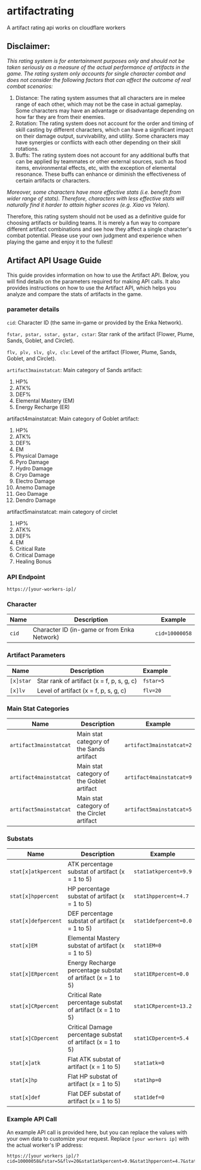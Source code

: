 # artifactrating

A artifact rating api works on cloudflare workers 

## Disclaimer: 
*This rating system is for entertainment purposes only and should not be taken seriously as a measure of the actual performance of artifacts in the game. The rating system only accounts for single character combat and does not consider the following factors that can affect the outcome of real combat scenarios:*

1. Distance: The rating system assumes that all characters are in melee range of each other, which may not be the case in actual gameplay. Some characters may have an advantage or disadvantage depending on how far they are from their enemies.
2. Rotation: The rating system does not account for the order and timing of skill casting by different characters, which can have a significant impact on their damage output, survivability, and utility. Some characters may have synergies or conflicts with each other depending on their skill rotations.
3. Buffs: The rating system does not account for any additional buffs that can be applied by teammates or other external sources, such as food items, environmental effects, etc, with the exception of elemental resonance. These buffs can enhance or diminish the effectiveness of certain artifacts or characters.

*Moreover, some characters have more effective stats (i.e. benefit from wider range of stats). Therefore, characters with less effective stats will naturally find it harder to attain higher scores (e.g. Xiao vs Yelan).*

Therefore, this rating system should not be used as a definitive guide for choosing artifacts or building teams. It is merely a fun way to compare different artifact combinations and see how they affect a single character's combat potential. Please use your own judgment and experience when playing the game and enjoy it to the fullest!

## Artifact API Usage Guide
This guide provides information on how to use the Artifact API. Below, you will find details on the parameters required for making API calls. It also provides instructions on how to use the Artifact API, which helps you analyze and compare the stats of artifacts in the game.

### parameter details
`cid`: Character ID (the same in-game or provided by the Enka Network).

`fstar, pstar, sstar, gstar, cstar`: Star rank of the artifact (Flower, Plume, Sands, Goblet, and Circlet).

`flv, plv, slv, glv, clv`: Level of the artifact (Flower, Plume, Sands, Goblet, and Circlet).

`artifact3mainstatcat`: Main category of Sands artifact:
1. HP%
2. ATK%
3. DEF%
4. Elemental Mastery (EM)
5. Energy Recharge (ER)

artifact4mainstatcat: Main category of Goblet artifact:
1. HP%
2. ATK%
3. DEF%
4. EM
5. Physical Damage
6. Pyro Damage
7. Hydro Damage
8. Cryo Damage
9. Electro Damage
10. Anemo Damage
11. Geo Damage
12. Dendro Damage

artifact5mainstatcat: main category of circlet
1. HP%
2. ATK%
3. DEF%
4. EM
5. Critical Rate
6. Critical Damage
7. Healing Bonus

### API Endpoint
`https://[your-workers-ip]/`

### Character
| Name         | Description                      | Example           |
|--------------|----------------------------------|-------------------|
| `cid`        | Character ID (in-game or from Enka Network) | `cid=10000058` |

### Artifact Parameters
| Name         | Description                      | Example           |
|--------------|----------------------------------|-------------------|
| `[x]star`    | Star rank of artifact (x = f, p, s, g, c) | `fstar=5` |
| `[x]lv`      | Level of artifact (x = f, p, s, g, c)    | `flv=20`   |

### Main Stat Categories
| Name                    | Description                                        | Example                       |
|-------------------------|----------------------------------------------------|-------------------------------|
| `artifact3mainstatcat`  | Main stat category of the Sands artifact           | `artifact3mainstatcat=2`      |
| `artifact4mainstatcat`  | Main stat category of the Goblet artifact          | `artifact4mainstatcat=9`      |
| `artifact5mainstatcat`  | Main stat category of the Circlet artifact         | `artifact5mainstatcat=5`      |

### Substats
| Name         | Description                      | Example           |
|--------------|----------------------------------|-------------------|
| `stat[x]atkpercent` | ATK percentage substat of artifact (x = 1 to 5) | `stat1atkpercent=9.9` |
| `stat[x]hppercent` | HP percentage substat of artifact (x = 1 to 5) | `stat1hppercent=4.7` |
| `stat[x]defpercent` | DEF percentage substat of artifact (x = 1 to 5) | `stat1defpercent=0.0` |
| `stat[x]EM` | Elemental Mastery substat of artifact (x = 1 to 5) | `stat1EM=0` |
| `stat[x]ERpercent` | Energy Recharge percentage substat of artifact (x = 1 to 5) | `stat1ERpercent=0.0` |
| `stat[x]CRpercent` | Critical Rate percentage substat of artifact (x = 1 to 5) | `stat1CRpercent=13.2` |
| `stat[x]CDpercent` | Critical Damage percentage substat of artifact (x = 1 to 5) | `stat1CDpercent=5.4` |
| `stat[x]atk` | Flat ATK substat of artifact (x = 1 to 5) | `stat1atk=0` |
| `stat[x]hp` | Flat HP substat of artifact (x = 1 to 5) | `stat1hp=0` |
| `stat[x]def` | Flat DEF substat of artifact (x = 1 to 5) | `stat1def=0` |

### Example API Call
An example API call is provided here, but you can replace the values with your own data to customize your request.
Replace `[your workers ip]` with the actual worker's IP address:
```
https://[your workers ip]/?cid=10000058&fstar=5&flv=20&stat1atkpercent=9.9&stat1hppercent=4.7&stat1defpercent=0.0&stat1EM=0&stat1ERpercent=0.0&stat1CRpercent=13.2&stat1CDpercent=5.4&stat1atk=0&stat1hp=0&stat1def=0&pstar=5&plv=20&stat2atkpercent=4.1&stat2hppercent=0.0&stat2defpercent=0.0&stat2EM=0&stat2ERpercent=0.0&stat2CRpercent=9.7&stat2CDpercent=21.8&stat2atk=0&stat2hp=239&stat2def=0&sstar=5&slv=20&artifact3mainstatcat=2&stat3atkpercent=0.0&stat3hppercent=0.0&stat3defpercent=0.0&stat3EM=35&stat3ERpercent=0.0&stat3CRpercent=12.4&stat3CDpercent=14.8&stat3atk=0&stat3hp=239&stat3def=0&gstar=5&glv=20&artifact4mainstatcat=9&stat4atkpercent=0.0&stat4hppercent=0.0&stat4defpercent=6.6&stat4EM=0&stat4ERpercent=0.0&stat4CRpercent=6.6&stat4CDpercent=21.8&stat4atk=33&stat4hp=0&stat4def=0&cstar=5&clv=20&artifact5mainstatcat=5&stat5atkpercent=5.3&stat5hppercent=0.0&stat5defpercent=0.0&stat5EM=40&stat5ERpercent=0.0&stat5CRpercent=0.0&stat5CDpercent=28.0&stat5atk=0&stat5hp=239&stat5def=0
```